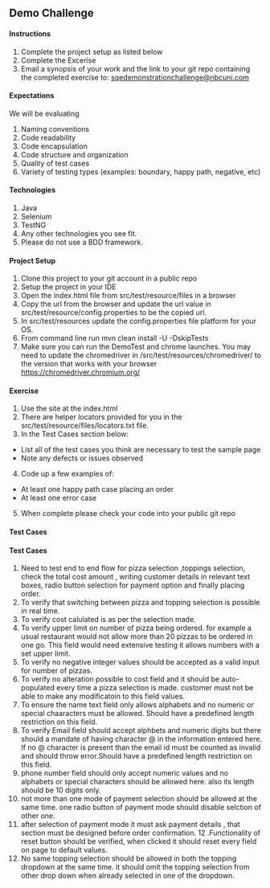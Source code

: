 ## Demo Challenge

#### Instructions
1. Complete the project setup as listed below
2. Complete the Excerise
3. Email a synopsis of your work and the link to your git repo containing the completed exercise to: sqedemonstrationchallenge@nbcuni.com


#### Expectations
We will be evaluating
1. Naming conventions
2. Code readability
3. Code encapsulation
4. Code structure and organization
5. Quality of test cases
6. Variety  of testing types (examples: boundary, happy path, negative, etc) 


#### Technologies
1. Java
2. Selenium
3. TestNG
4. Any other technologies you see fit.
5. Please do not use a BDD framework.

#### Project Setup
1. Clone this project to your git account in a public repo
2. Setup the project in your IDE
3. Open the index.html file from src/test/resource/files in a browser
4. Copy the url from the browser and update the url value in src/test/resource/config.properties to be the copied url.
5. In src/test/resources update the config.properties file platform for your OS.
6. From command line run mvn clean install -U -DskipTests
7. Make sure you can run the DemoTest and chrome launches.  You may need to update the chromedriver in /src/test/resources/chromedriver/ to the version that works with your browser
   https://chromedriver.chromium.org/


#### Exercise
1. Use the site at the index.html
2. There are helper locators provided for you in the src/test/resource/files/locators.txt file.
3. In the Test Cases section below:
  - List all of the test cases you think are necessary to test the sample page
  - Note any defects or issues observed
4. Code up a few examples of:
  - At least one happy path case placing an order
  - At least one error case
5. When complete please check your code into your public git repo

#### Test Cases

#### Test Cases

1. Need to test end to end flow for pizza selection ,toppings selection, check the total cost amount , writing customer details in relevant text boxes, radio
   button selection for payment option and finally placing order.
2. To verify that switching between pizza and topping selection is possible in real time.
3. To verify cost calulated is as per the selection made.
4. To verify upper limit on number of pizza being ordered. for example a usual restaurant would not allow more than 20 pizzas to be ordered in one go. This field would need 
   extensive testing it allows numbers with a set upper limit.
5. To verify no negative integer values should be accepted as a valid input for number of pizzas.
6. To verify no alteration possible to cost field and it should be auto-populated every time a pizza selection is made. customer must not be able to make any modificatoin to this 
   field values.
7. To ensure the name text field only allows alphabets and no numeric or special chaaracters must be allowed. Should have a predefined length restriction on this field.
8. To verify Email field should accept alphbets and numeric digits but there should a mandate of having character @ in the information entered here. If no @ character is present
   than the email id must be counted as invalid and should throw error.Should have a predefined length restriction on this field.
9. phone number field should only accept numeric values and no alphabets or special characters should be allowed here. also its length should be 10 digits only.
10. not more than one mode of payment selection should be allowed at the same time. one radio button of payment mode should disable selction of other one.
11. after selection of payment mode it must ask payment details , that section must be designed before order confirmation. 
12 .Functionality of reset button should be verified, when clicked it should reset every field on page to default values.
13. No same topping selection should be allowed in both the topping dropdown at the same time. it should omit the topping selection from other drop down when already 
    selected in one of the dropdown.

